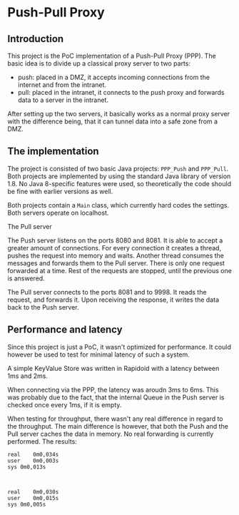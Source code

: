 Push-Pull Proxy
===============

Introduction
------------

This project is the PoC implementation of a Push-Pull Proxy (PPP). The basic idea is to divide up a classical proxy server to two parts:

* push: placed in a DMZ, it accepts incoming connections from the internet and from the intranet.
* pull: placed in the intranet, it connects to the push proxy and forwards data to a server in the intranet.

After setting up the two servers, it basically works as a normal proxy server with the difference being, that it can tunnel data into a safe zone from a DMZ.

The implementation
------------------

The project is consisted of two basic Java projects: `PPP_Push` and `PPP_Pull`. Both projects are implemented by using the standard Java library of version 1.8. No Java 8-specific features were used, so theoretically the code should be fine with earlier versions as well.

Both projects contain a `Main` class, which currently hard codes the settings. Both servers operate on localhost.

The Pull server 

The Push server listens on the ports 8080 and 8081. It is able to accept a greater amount of connections. For every connection it creates a thread, pushes the request into memory and waits. Another thread consumes the messages and forwards them to the Pull server. There is only one request forwarded at a time. Rest of the requests are stopped, until the previous one is answered.

The Pull server connects to the ports 8081 and to 9998. It reads the request, and forwards it. Upon receiving the response, it writes the data back to the Push server.

Performance and latency
-----------------------

Since this project is just a PoC, it wasn't optimized for performance. It could however be used to test for minimal latency of such a system.

A simple KeyValue Store was written in Rapidoid with a latency between 1ms and 2ms.

When connecting via the PPP, the latency was aroudn 3ms to 6ms. This was probably due to the fact, that the internal Queue in the Push server is checked once every 1ms, if it is empty.

When testing for throughput, there wasn't any real difference in regard to the throughput. The main difference is however, that both the Push and the Pull server caches the data in memory. No real forwarding is currently performed. The results:

```
real	0m0,034s
user	0m0,003s
sys	0m0,013s



real	0m0,030s
user	0m0,015s
sys	0m0,005s
```
